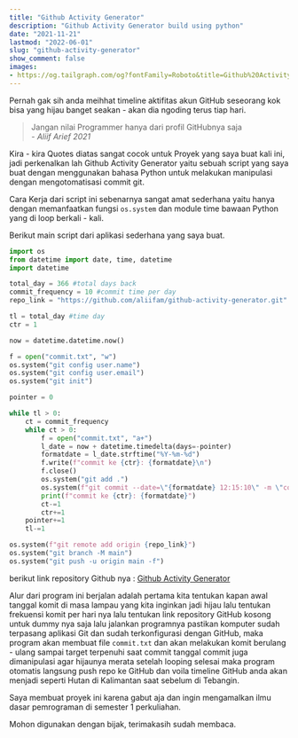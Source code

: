 ```yaml
---
title: "Github Activity Generator"
description: "Github Activity Generator build using python"
date: "2021-11-21"
lastmod: "2022-06-01"
slug: "github-activity-generator"
show_comment: false
images:
- https://og.tailgraph.com/og?fontFamily=Roboto&title=Github%20Activity%20Generator&titleTailwind=text-gray-800%20font-bold%20text-6xl&text=Github%20Activity%20Generator%20build%20using%20python&textTailwind=text-gray-700%20text-2xl%20mt-4&logoTailwind=h-8&bgTailwind=bg-white&footer=aliif.space&footerTailwind=text-teal-600&t=1653399583383&refresh=1
---
```


Pernah gak sih anda meihhat timeline aktifitas akun GitHub seseorang kok bisa yang hijau banget seakan - akan dia ngoding terus tiap hari.

> Jangan nilai Programmer hanya dari profil GitHubnya saja <br> *- Aliif Arief 2021* 

Kira - kira Quotes diatas sangat cocok untuk Proyek yang saya buat kali ini, jadi perkenalkan lah Github Activity Generator yaitu sebuah script yang saya buat dengan menggunakan bahasa Python untuk melakukan manipulasi dengan mengotomatisasi commit git.

Cara Kerja dari script ini sebenarnya sangat amat sederhana yaitu hanya dengan memanfaatkan fungsi `os.system` dan module time bawaan Python yang di loop berkali - kali.

Berikut main script dari aplikasi sederhana yang saya buat.

```python {hl_lines=["5-7"]}
import os
from datetime import date, time, datetime
import datetime

total_day = 366 #total days back
commit_frequency = 10 #commit time per day
repo_link = "https://github.com/aliifam/github-activity-generator.git"

tl = total_day #time day
ctr = 1

now = datetime.datetime.now()

f = open("commit.txt", "w")
os.system("git config user.name")
os.system("git config user.email")
os.system("git init")

pointer = 0

while tl > 0:
    ct = commit_frequency
    while ct > 0:
        f = open("commit.txt", "a+")
        l_date = now + datetime.timedelta(days=-pointer)
        formatdate = l_date.strftime("%Y-%m-%d")
        f.write(f"commit ke {ctr}: {formatdate}\n")
        f.close()
        os.system("git add .")
        os.system(f"git commit --date=\"{formatdate} 12:15:10\" -m \"commit ke {ctr}\"")
        print(f"commit ke {ctr}: {formatdate}")
        ct-=1
        ctr+=1
    pointer+=1
    tl-=1

os.system(f"git remote add origin {repo_link}")
os.system("git branch -M main")
os.system("git push -u origin main -f")
```

berikut link repository Github nya : [Github Activity Generator](https://github.com/aliifam/github-activity-generator)

Alur dari program ini berjalan adalah pertama kita tentukan kapan awal tanggal komit di masa lampau yang kita inginkan jadi hijau lalu tentukan frekuensi komit per hari nya lalu tentukan link repository GitHub kosong untuk dummy nya saja lalu jalankan programnya pastikan komputer sudah terpasang aplikasi Git dan sudah terkonfigurasi dengan GitHub, maka program akan membuat file `commit.txt` dan akan melakukan komit berulang - ulang sampai target terpenuhi saat commit tanggal commit juga dimanipulasi agar hijaunya merata setelah looping selesai maka program otomatis langsung push repo ke GitHub dan voila timeline GitHub anda akan menjadi seperti Hutan di Kalimantan saat sebelum di Tebangin.

Saya membuat proyek ini karena gabut aja dan ingin mengamalkan ilmu dasar pemrograman di semester 1 perkuliahan.

Mohon digunakan dengan bijak, terimakasih sudah membaca.